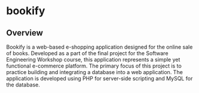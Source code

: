 # bookify
## Overview
Bookify is a web-based e-shopping application designed for the online sale of books. Developed as a part of the final project for the Software Engineering Workshop course, this application represents a simple yet functional e-commerce platform. The primary focus of this project is to practice building and integrating a database into a web application. The application is developed using PHP for server-side scripting and MySQL for the database.
